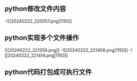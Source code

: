 ## python修改文件内容
-![[20240222_220057.png|1150]]
## python实现多个文件操作
![[20240222_221359.png]]
-![[20240222_221408.png|1150]]
-![[20240222_221414.png|1150]]
## python代码打包成可执行文件

